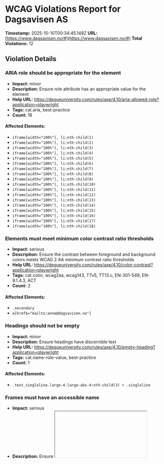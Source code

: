 # WCAG Violations Report for Dagsavisen AS

**Timestamp:** 2025-10-10T00:34:45.149Z
**URL:** [https://www.dagsavisen.no/#](https://www.dagsavisen.no/#)
**Total Violations:** 12

## Violation Details

### ARIA role should be appropriate for the element

- **Impact:** minor
- **Description:** Ensure role attribute has an appropriate value for the element
- **Help URL:** https://dequeuniversity.com/rules/axe/4.10/aria-allowed-role?application=playwright
- **Tags:** cat.aria, best-practice
- **Count:** 18

#### Affected Elements:

- `iframe[width="100%"], li:nth-child(1)`
- `iframe[width="100%"], li:nth-child(2)`
- `iframe[width="100%"], li:nth-child(3)`
- `iframe[width="100%"], li:nth-child(4)`
- `iframe[width="100%"], li:nth-child(5)`
- `iframe[width="100%"], li:nth-child(6)`
- `iframe[width="100%"], li:nth-child(7)`
- `iframe[width="100%"], li:nth-child(8)`
- `iframe[width="100%"], li:nth-child(9)`
- `iframe[width="100%"], li:nth-child(10)`
- `iframe[width="100%"], li:nth-child(11)`
- `iframe[width="100%"], li:nth-child(12)`
- `iframe[width="100%"], li:nth-child(13)`
- `iframe[width="100%"], li:nth-child(14)`
- `iframe[width="100%"], li:nth-child(15)`
- `iframe[width="100%"], li:nth-child(16)`
- `iframe[width="100%"], li:nth-child(17)`
- `iframe[width="100%"], li:nth-child(18)`

### Elements must meet minimum color contrast ratio thresholds

- **Impact:** serious
- **Description:** Ensure the contrast between foreground and background colors meets WCAG 2 AA minimum contrast ratio thresholds
- **Help URL:** https://dequeuniversity.com/rules/axe/4.10/color-contrast?application=playwright
- **Tags:** cat.color, wcag2aa, wcag143, TTv5, TT13.c, EN-301-549, EN-9.1.4.3, ACT
- **Count:** 2

#### Affected Elements:

- `.secondary`
- `a[href$="mailto:anne@dagsavisen.no"]`

### Headings should not be empty

- **Impact:** minor
- **Description:** Ensure headings have discernible text
- **Help URL:** https://dequeuniversity.com/rules/axe/4.10/empty-heading?application=playwright
- **Tags:** cat.name-role-value, best-practice
- **Count:** 1

#### Affected Elements:

- `.text_singleline.large-4.large-abs-4:nth-child(3) > .singleline`

### Frames must have an accessible name

- **Impact:** serious
- **Description:** Ensure <iframe> and <frame> elements have an accessible name
- **Help URL:** https://dequeuniversity.com/rules/axe/4.10/frame-title?application=playwright
- **Tags:** cat.text-alternatives, wcag2a, wcag412, section508, section508.22.i, TTv5, TT12.d, EN-301-549, EN-9.4.1.2
- **Count:** 3

#### Affected Elements:

- `#offer_a8dfe1abe190392acdc8-0`
- `#offer_a8dfe1abe190392acdc8-0, iframe`
- `iframe[width="100%"]`

### Heading levels should only increase by one

- **Impact:** moderate
- **Description:** Ensure the order of headings is semantically correct
- **Help URL:** https://dequeuniversity.com/rules/axe/4.10/heading-order?application=playwright
- **Tags:** cat.semantics, best-practice
- **Count:** 5

#### Affected Elements:

- `.border-side-bottom.mobile_border-side-bottom.desktop-space-outsideTop-none:nth-child(17) > .t42`
- `.mobile-collapsed-element > h5`
- `.border-side-top.mobile_border-side-top.has-row-header:nth-child(33) > .t42`
- `.border-side-bottom.mobile_border-side-bottom.desktop-space-outsideTop-none:nth-child(38) > .t42`
- `.has-row-header.bg-quaternary.color_mobile_bg-quaternary > h5`

### Images must have alternative text

- **Impact:** critical
- **Description:** Ensure <img> elements have alternative text or a role of none or presentation
- **Help URL:** https://dequeuniversity.com/rules/axe/4.10/image-alt?application=playwright
- **Tags:** cat.text-alternatives, wcag2a, wcag111, section508, section508.22.a, TTv5, TT7.a, TT7.b, EN-301-549, EN-9.1.1.1, ACT
- **Count:** 4

#### Affected Elements:

- `#offer_a8dfe1abe190392acdc8-0, img`
- `li:nth-child(1) > a > img[loading="lazy"]`
- `li:nth-child(2) > a > img[loading="lazy"]`
- `li:nth-child(3) > a > img[loading="lazy"]`

### Landmarks should have a unique role or role/label/title (i.e. accessible name) combination

- **Impact:** moderate
- **Description:** Ensure landmarks are unique
- **Help URL:** https://dequeuniversity.com/rules/axe/4.10/landmark-unique?application=playwright
- **Tags:** cat.semantics, best-practice
- **Count:** 1

#### Affected Elements:

- `.mainMenu`

### Links must have discernible text

- **Impact:** serious
- **Description:** Ensure links have discernible text
- **Help URL:** https://dequeuniversity.com/rules/axe/4.10/link-name?application=playwright
- **Tags:** cat.name-role-value, wcag2a, wcag244, wcag412, section508, section508.22.a, TTv5, TT6.a, EN-301-549, EN-9.2.4.4, EN-9.4.1.2, ACT
- **Count:** 3

#### Affected Elements:

- `#offer_a8dfe1abe190392acdc8-0, a`
- `a[href="/kultur/hjernetrim/9901219"]`
- `a[data-lab-text_color_desktop=""]`

### <ul> and <ol> must only directly contain <li>, <script> or <template> elements

- **Impact:** serious
- **Description:** Ensure that lists are structured correctly
- **Help URL:** https://dequeuniversity.com/rules/axe/4.10/list?application=playwright
- **Tags:** cat.structure, wcag2a, wcag131, EN-301-549, EN-9.1.3.1
- **Count:** 1

#### Affected Elements:

- `iframe[width="100%"], ul`

### All page content should be contained by landmarks

- **Impact:** moderate
- **Description:** Ensure all page content is contained by landmarks
- **Help URL:** https://dequeuniversity.com/rules/axe/4.10/region?application=playwright
- **Tags:** cat.keyboard, best-practice
- **Count:** 92

#### Affected Elements:

- `h1`
- `div[title="Norli får ny toppsjef"] > h2`
- `time[datetime="2025-10-09T19:03:35.000Z"]`
- `#notice-10000144 > .content > h2`
- `time[datetime="2025-10-09T18:44:13.000Z"]`
- `div[title="Vikinggravfelt skadet i uværet"] > h2`
- `time[datetime="2025-10-09T17:52:28.000Z"]`
- `div[title="Svømmere stjal kosmetikk"] > h2`
- `time[datetime="2025-10-09T17:06:47.000Z"]`
- `div[title="Utvider flyforbud i Oslo"] > h2`
- `time[datetime="2025-10-09T15:52:56.000Z"]`
- `div[title="Vurderer færre elsparkesykler"] > h2`
- `time[datetime="2025-10-09T15:52:02.000Z"]`
- `#notice-9999893 > .content > h2`
- `time[datetime="2025-10-09T15:14:06.000Z"]`
- `div[title="Ensomhetspartiet avvikles"] > h2`
- `time[datetime="2025-10-09T13:48:21.000Z"]`
- `#notice-9999641 > .content > h2`
- `time[datetime="2025-10-09T13:04:06.000Z"]`
- `div[title="Dagdrømte og kjørte av veien"] > h2`
- `time[datetime="2025-10-09T13:02:46.000Z"]`
- `#notice-9999512 > .content > h2`
- `time[datetime="2025-10-09T12:28:26.000Z"]`
- `div[title="Norge tar dronegrep"] > h2`
- `time[datetime="2025-10-09T11:00:37.000Z"]`
- `div[title="Ærespris til Liv Ullmann"] > h2`
- `time[datetime="2025-10-09T10:59:25.000Z"]`
- `#notice-9998893 > .content > h2`
- `time[datetime="2025-10-09T10:16:10.000Z"]`
- `#notice-9998562 > .content > h2`
- `time[datetime="2025-10-09T08:34:52.000Z"]`
- `div[title="Gaza-avtalen: Avgjørende"] > h2`
- `time[datetime="2025-10-09T06:23:11.000Z"]`
- `#notice-9998275 > .content > h2`
- `time[datetime="2025-10-09T06:20:57.000Z"]`
- `div[title="Ingen vekst i utleieprisene"] > h2`
- `time[datetime="2025-10-09T05:58:30.000Z"]`
- `div[title="Norges U20-lag skrev historie"] > h2`
- `time[datetime="2025-10-09T05:26:48.000Z"]`
- `div[title="Elleve ran på samme kveld"] > h2`
- `time[datetime="2025-10-09T12:26:36.000Z"]`
- `.row.large-12.small-12:nth-child(2)`
- `.row.large-12.small-12:nth-child(3)`
- `.row.large-12.small-12:nth-child(4)`
- `#offer_a8dfe1abe190392acdc8-0, div[ng-show="!terminalError"]`
- `.row.large-12.small-12:nth-child(7)`
- `.row.large-12.small-12:nth-child(8)`
- `.row.large-12.small-12:nth-child(9)`
- `.row.large-12.small-12:nth-child(11)`
- `.row.large-12.small-12:nth-child(12)`
- `.border-side-top.mobile_border-side-top.border-bg-quaternary:nth-child(13)`
- `.row.large-12.small-12:nth-child(14)`
- `.articlescroller-header`
- `.count_4`
- `.border-side-bottom.mobile_border-side-bottom.desktop-space-outsideTop-none:nth-child(17)`
- `.mobile-collapsed-element > h5`
- `.count_1`
- `.row.large-12.small-12:nth-child(19)`
- `.row.large-12.small-12:nth-child(21)`
- `.border-side-top.mobile_border-side-top.border-bg-quaternary:nth-child(22)`
- `.row.large-12.small-12:nth-child(23)`
- `.row.large-12.small-12:nth-child(24)`
- `.row.large-12.small-12:nth-child(26)`
- `.row.large-12.small-12:nth-child(27)`
- `.mobile_no_border_color.bg-tertiary.color_mobile_bg-tertiary`
- `.border-side-top.mobile_border-side-top.has-row-header:nth-child(31)`
- `.row.large-12.small-12:nth-child(32)`
- `.border-side-top.mobile_border-side-top.has-row-header:nth-child(33)`
- `.row.large-12.small-12:nth-child(34)`
- `.row.large-12.small-12:nth-child(36)`
- `.row.large-12.small-12:nth-child(37)`
- `.border-side-bottom.mobile_border-side-bottom.desktop-space-outsideTop-none:nth-child(38)`
- `.row.large-12.small-12:nth-child(39)`
- `.row.large-12.small-12:nth-child(41)`
- `.row.large-12.small-12:nth-child(42)`
- `.row.large-12.small-12:nth-child(43)`
- `.row.large-12.small-12:nth-child(44)`
- `.row.large-12.small-12:nth-child(46)`
- `.row.large-12.small-12:nth-child(47)`
- `.row.large-12.small-12:nth-child(48)`
- `.row.large-12.small-12:nth-child(49)`
- `.bg-quaternary.color_mobile_bg-quaternary.hasContentPadding:nth-child(51)`
- `.row.large-12.small-12:nth-child(52)`
- `.bg-quaternary.color_mobile_bg-quaternary.hasContentPadding:nth-child(53)`
- `.bg-quaternary.color_mobile_bg-quaternary.hasContentPadding:nth-child(54)`
- `.row.large-12.small-12:nth-child(55)`
- `.bg-quaternary.color_mobile_bg-quaternary.hasContentPadding:nth-child(56)`
- `.color_mobile_no_bg_color.row.large-12`
- `.bg-tertiary.color_mobile_bg-tertiary.hasContentPadding:nth-child(58)`
- `.row.large-12.small-12:nth-child(59)`
- `.has-row-header.bg-quaternary.color_mobile_bg-quaternary`
- `.powered-by`

### [role="img"] elements must have an alternative text

- **Impact:** serious
- **Description:** Ensure [role="img"] elements have alternative text
- **Help URL:** https://dequeuniversity.com/rules/axe/4.10/role-img-alt?application=playwright
- **Tags:** cat.text-alternatives, wcag2a, wcag111, section508, section508.22.a, TTv5, TT7.a, EN-301-549, EN-9.1.1.1, ACT
- **Count:** 2

#### Affected Elements:

- `iframe[width="100%"], .ShareControl__ShareIcon-sc-1pwe6vd-0`
- `iframe[width="100%"], .SubscribeLink__PlusIcon-sc-q4x3v7-0`

### Scrollable region must have keyboard access

- **Impact:** serious
- **Description:** Ensure elements that have scrollable content are accessible by keyboard
- **Help URL:** https://dequeuniversity.com/rules/axe/4.10/scrollable-region-focusable?application=playwright
- **Tags:** cat.keyboard, wcag2a, wcag211, wcag213, TTv5, TT4.a, EN-301-549, EN-9.2.1.1, EN-9.2.1.3
- **Count:** 1

#### Affected Elements:

- `iframe[width="100%"], ul`
